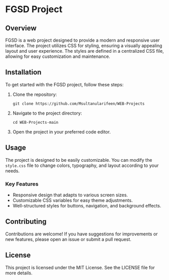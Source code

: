 # FGSD Project

## Overview
FGSD is a web project designed to provide a modern and responsive user interface. The project utilizes CSS for styling, ensuring a visually appealing layout and user experience. The styles are defined in a centralized CSS file, allowing for easy customization and maintenance.

## Installation
To get started with the FGSD project, follow these steps:

1. Clone the repository:
   ```
   git clone https://github.com/Msultanularifeen/WEB-Projects
   ```

2. Navigate to the project directory:
   ```
   cd WEB-Projects-main
   ```

3. Open the project in your preferred code editor.

## Usage
The project is designed to be easily customizable. You can modify the `style.css` file to change colors, typography, and layout according to your needs. 

### Key Features
- Responsive design that adapts to various screen sizes.
- Customizable CSS variables for easy theme adjustments.
- Well-structured styles for buttons, navigation, and background effects.

## Contributing
Contributions are welcome! If you have suggestions for improvements or new features, please open an issue or submit a pull request.

## License
This project is licensed under the MIT License. See the LICENSE file for more details.
